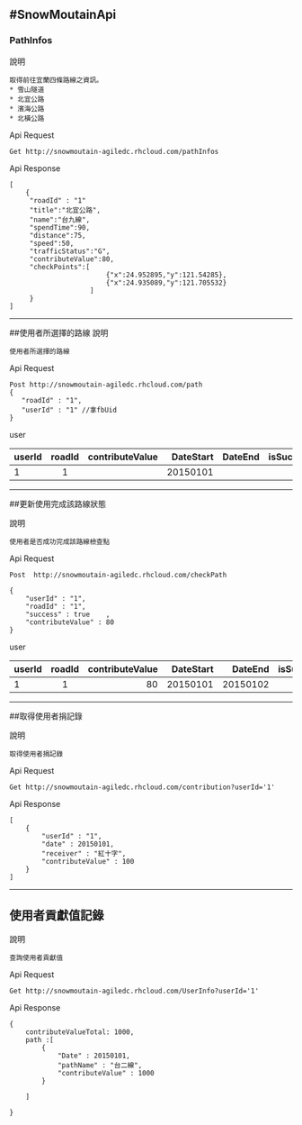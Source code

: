 #SnowMoutainApi
---

### PathInfos
說明

	取得前往宜蘭四條路線之資訊。
	* 雪山隧道
	* 北宜公路
	* 濱海公路
	* 北橫公路

Api Request

	Get http://snowmoutain-agiledc.rhcloud.com/pathInfos

Api Response

	[
		{
		 "roadId" : "1"
		 "title":"北宜公路",
		 "name":"台九線",
		 "spendTime":90,
		 "distance":75,
		 "speed":50,
		 "trafficStatus":"G",
		 "contributeValue":80,
		 "checkPoints":[
		 					{"x":24.952895,"y":121.54285},
		 					{"x":24.935089,"y":121.705532}
		 				]
		 }
	]
	
	
---

##使用者所選擇的路線
說明
	
	使用者所選擇的路線

Api Request

	Post http://snowmoutain-agiledc.rhcloud.com/path	
	{
	   "roadId" : "1",
	   "userId" : "1" //拿fbUid	
	}

user	

| userId        | roadId        | contributeValue  | DateStart | DateEnd | isSucess |
| ------------- |:-------------:| ----------------:| ---------:| -------:| --------:|
|       1       |       1       |                  | 20150101  |         |          |


---

##更新使用完成該路線狀態

說明
	
	使用者是否成功完成該路線檢查點
	
Api Request

	Post  http://snowmoutain-agiledc.rhcloud.com/checkPath
	
	{
		"userId" : "1",
		"roadId" : "1",
		"success" : true	,
		"contributeValue" : 80
	}

user

| userId        | roadId        | contributeValue  | DateStart | DateEnd | isSucess |
| ------------- |:-------------:| ----------------:| ---------:| -------:| --------:|
|       1       |       1       |       80         | 20150101  | 20150102|   true   |

---

##取得使用者捐記錄

說明

	取得使用者捐記錄
	
Api Request

	Get http://snowmoutain-agiledc.rhcloud.com/contribution?userId='1'

Api Response
	
	[	
		{
			"userId" : "1",
			"date" : 20150101,
			"receiver" : "紅十字",
			"contributeValue" : 100
		}
	]

---

## 使用者貢獻值記錄

說明

	查詢使用者貢獻值
	
Api Request

	Get http://snowmoutain-agiledc.rhcloud.com/UserInfo?userId='1'

Api Response

	{
		contributeValueTotal: 1000,
		path :[
			{
				"Date" : 20150101,
				"pathName" : "台二線",
				"contributeValue" : 1000	
			}
		
		] 
	
	}





